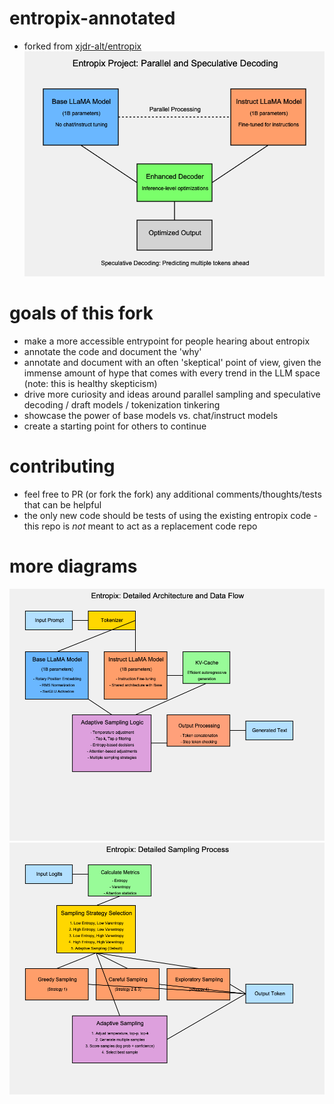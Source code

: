 # entropix-annotated

* forked from [xjdr-alt/entropix](https://github.com/xjdr-alt/entropix)
![High Level Diagram](./images/entropix-diagram.png)

# goals of this fork

* make a more accessible entrypoint for people hearing about entropix
* annotate the code and document the 'why'
* annotate and document with an often 'skeptical' point of view, given the immense amount of hype that comes with every trend in the LLM space (note: this is healthy skepticism)
* drive more curiosity and ideas around parallel sampling and speculative decoding / draft models / tokenization tinkering
* showcase the power of base models vs. chat/instruct models
* create a starting point for others to continue

# contributing

* feel free to PR (or fork the fork) any additional comments/thoughts/tests that can be helpful
* the only new code should be tests of using the existing entropix code - this repo is *not* meant to act as a replacement code repo

# more diagrams
![Detailed Architecture Diagram](images/entropix-detailed-architecture.png)
![Detailed Sampling Process](images/entropix-sampling-process.png)